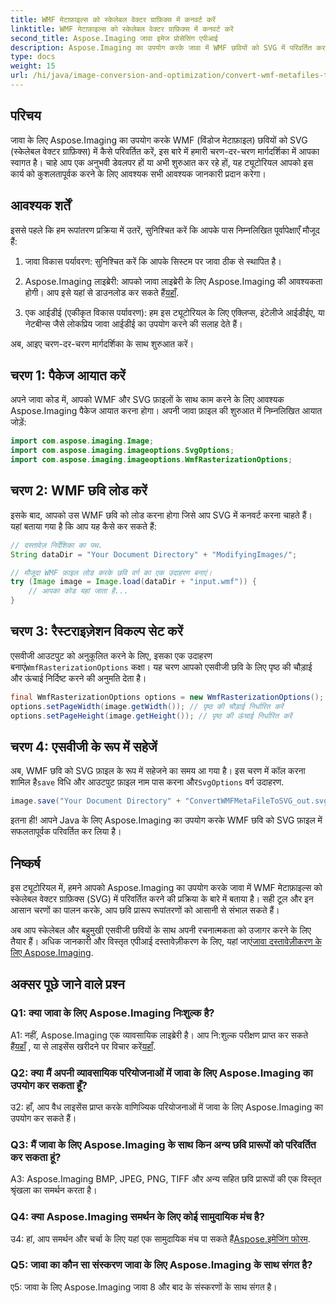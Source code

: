 ```yaml
---
title: WMF मेटाफ़ाइल्स को स्केलेबल वेक्टर ग्राफ़िक्स में कनवर्ट करें
linktitle: WMF मेटाफ़ाइल्स को स्केलेबल वेक्टर ग्राफ़िक्स में कनवर्ट करें
second_title: Aspose.Imaging जावा इमेज प्रोसेसिंग एपीआई
description: Aspose.Imaging का उपयोग करके जावा में WMF छवियों को SVG में परिवर्तित करना सीखें। कुशल छवि प्रारूप रूपांतरण के लिए हमारी चरण-दर-चरण मार्गदर्शिका का पालन करें।
type: docs
weight: 15
url: /hi/java/image-conversion-and-optimization/convert-wmf-metafiles-to-scalable-vector-graphics/
---
```

## परिचय

जावा के लिए Aspose.Imaging का उपयोग करके WMF (विंडोज मेटाफ़ाइल) छवियों को SVG (स्केलेबल वेक्टर ग्राफ़िक्स) में कैसे परिवर्तित करें, इस बारे में हमारी चरण-दर-चरण मार्गदर्शिका में आपका स्वागत है। चाहे आप एक अनुभवी डेवलपर हों या अभी शुरुआत कर रहे हों, यह ट्यूटोरियल आपको इस कार्य को कुशलतापूर्वक करने के लिए आवश्यक सभी आवश्यक जानकारी प्रदान करेगा।

## आवश्यक शर्तें

इससे पहले कि हम रूपांतरण प्रक्रिया में उतरें, सुनिश्चित करें कि आपके पास निम्नलिखित पूर्वापेक्षाएँ मौजूद हैं:

1. जावा विकास पर्यावरण: सुनिश्चित करें कि आपके सिस्टम पर जावा ठीक से स्थापित है।

2.  Aspose.Imaging लाइब्रेरी: आपको जावा लाइब्रेरी के लिए Aspose.Imaging की आवश्यकता होगी। आप इसे यहां से डाउनलोड कर सकते हैं[यहाँ](https://releases.aspose.com/imaging/java/).

3. एक आईडीई (एकीकृत विकास पर्यावरण): हम इस ट्यूटोरियल के लिए एक्लिप्स, इंटेलीजे आईडीईए, या नेटबीन्स जैसे लोकप्रिय जावा आईडीई का उपयोग करने की सलाह देते हैं।

अब, आइए चरण-दर-चरण मार्गदर्शिका के साथ शुरुआत करें।

## चरण 1: पैकेज आयात करें

अपने जावा कोड में, आपको WMF और SVG फ़ाइलों के साथ काम करने के लिए आवश्यक Aspose.Imaging पैकेज आयात करना होगा। अपनी जावा फ़ाइल की शुरुआत में निम्नलिखित आयात जोड़ें:

```java
import com.aspose.imaging.Image;
import com.aspose.imaging.imageoptions.SvgOptions;
import com.aspose.imaging.imageoptions.WmfRasterizationOptions;
```

## चरण 2: WMF छवि लोड करें

इसके बाद, आपको उस WMF छवि को लोड करना होगा जिसे आप SVG में कनवर्ट करना चाहते हैं। यहां बताया गया है कि आप यह कैसे कर सकते हैं:

```java
// दस्तावेज़ निर्देशिका का पथ.
String dataDir = "Your Document Directory" + "ModifyingImages/";

// मौजूदा WMF फ़ाइल लोड करके छवि वर्ग का एक उदाहरण बनाएं।
try (Image image = Image.load(dataDir + "input.wmf")) {
    // आपका कोड यहां जाता है...
}
```

## चरण 3: रैस्टराइज़ेशन विकल्प सेट करें

 एसवीजी आउटपुट को अनुकूलित करने के लिए, इसका एक उदाहरण बनाएं`WmfRasterizationOptions` कक्षा। यह चरण आपको एसवीजी छवि के लिए पृष्ठ की चौड़ाई और ऊंचाई निर्दिष्ट करने की अनुमति देता है।

```java
final WmfRasterizationOptions options = new WmfRasterizationOptions();
options.setPageWidth(image.getWidth()); // पृष्ठ की चौड़ाई निर्धारित करें
options.setPageHeight(image.getHeight()); // पृष्ठ की ऊंचाई निर्धारित करें
```

## चरण 4: एसवीजी के रूप में सहेजें

 अब, WMF छवि को SVG फ़ाइल के रूप में सहेजने का समय आ गया है। इस चरण में कॉल करना शामिल है`save` विधि और आउटपुट फ़ाइल नाम पास करना और`SvgOptions` वर्ग उदाहरण.

```java
image.save("Your Document Directory" + "ConvertWMFMetaFileToSVG_out.svg", new SvgOptions() {{ setVectorRasterizationOptions(options); }});
```

इतना ही! आपने Java के लिए Aspose.Imaging का उपयोग करके WMF छवि को SVG फ़ाइल में सफलतापूर्वक परिवर्तित कर लिया है।

## निष्कर्ष

इस ट्यूटोरियल में, हमने आपको Aspose.Imaging का उपयोग करके जावा में WMF मेटाफ़ाइल्स को स्केलेबल वेक्टर ग्राफ़िक्स (SVG) में परिवर्तित करने की प्रक्रिया के बारे में बताया है। सही टूल और इन आसान चरणों का पालन करके, आप छवि प्रारूप रूपांतरणों को आसानी से संभाल सकते हैं। 

 अब आप स्केलेबल और बहुमुखी एसवीजी छवियों के साथ अपनी रचनात्मकता को उजागर करने के लिए तैयार हैं। अधिक जानकारी और विस्तृत एपीआई दस्तावेज़ीकरण के लिए, यहां जाएं[जावा दस्तावेज़ीकरण के लिए Aspose.Imaging](https://reference.aspose.com/imaging/java/).

## अक्सर पूछे जाने वाले प्रश्न

### Q1: क्या जावा के लिए Aspose.Imaging निःशुल्क है?

 A1: नहीं, Aspose.Imaging एक व्यावसायिक लाइब्रेरी है। आप नि:शुल्क परीक्षण प्राप्त कर सकते हैं[यहाँ](https://releases.aspose.com/) , या से लाइसेंस खरीदने पर विचार करें[यहाँ](https://purchase.aspose.com/buy).

### Q2: क्या मैं अपनी व्यावसायिक परियोजनाओं में जावा के लिए Aspose.Imaging का उपयोग कर सकता हूँ?

उ2: हाँ, आप वैध लाइसेंस प्राप्त करके वाणिज्यिक परियोजनाओं में जावा के लिए Aspose.Imaging का उपयोग कर सकते हैं।

### Q3: मैं जावा के लिए Aspose.Imaging के साथ किन अन्य छवि प्रारूपों को परिवर्तित कर सकता हूं?

A3: Aspose.Imaging BMP, JPEG, PNG, TIFF और अन्य सहित छवि प्रारूपों की एक विस्तृत श्रृंखला का समर्थन करता है।

### Q4: क्या Aspose.Imaging समर्थन के लिए कोई सामुदायिक मंच है?

 उ4: हां, आप समर्थन और चर्चा के लिए यहां एक सामुदायिक मंच पा सकते हैं[Aspose.इमेजिंग फोरम](https://forum.aspose.com/).

### Q5: जावा का कौन सा संस्करण जावा के लिए Aspose.Imaging के साथ संगत है?

ए5: जावा के लिए Aspose.Imaging जावा 8 और बाद के संस्करणों के साथ संगत है।